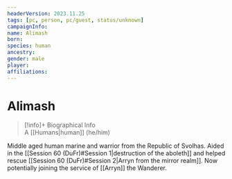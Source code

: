 ```yaml
---
headerVersion: 2023.11.25
tags: [pc, person, pc/guest, status/unknown]
campaignInfo:
name: Alimash
born:
species: human
ancestry:
gender: male
player:
affiliations:
---
```

# Alimash
>[!info]+ Biographical Info  
> A [[Humans|human]] (he/him)

Middle aged human marine and warrior from the Republic of Svolhas. Aided in the [[Session 60 (DuFr)#Session 1|destruction of the aboleth]] and helped rescue [[Session 60 (DuFr)#Session 2|Arryn from the mirror realm]]. Now potentially joining the service of [[Arryn]] the Wanderer.
